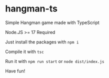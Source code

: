 # hangman-ts
Simple Hangman game made with TypeScript

Node.JS >= 17 Required

Just install the packages with `npm i`

Compile it with `tsc`

Run it with `npm run start` or `node dist/index.js`

Have fun!
